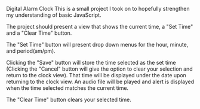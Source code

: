 Digital Alarm Clock
This is a small project I took on to hopefully strengthen my understanding of basic JavaScript.

The project should present a view that shows the current time, a "Set Time" and a "Clear Time" button.

The "Set Time" button will present drop down menus for the hour, minute, and period(am/pm).  

Clicking the "Save" button will store the time selected as the set time (Clicking the "Cancel" button will give the option to clear your selection and return to the clock view).  That time will be displayed under the date upon returning to the clock view.  An audio file will be played and alert is displayed when the time selected matches the current time.  

The "Clear Time" button clears your selected time.


